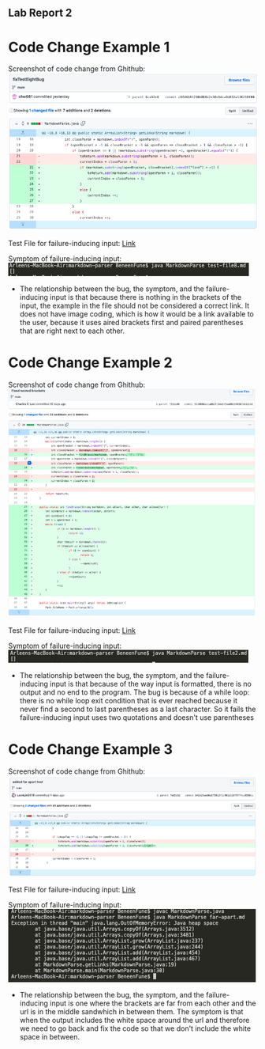 
## Lab Report 2

# Code Change Example 1
Screenshot of code change from Ghithub:
![Image](code_change_1.png)

Test File for failure-inducing input:
[Link](https://github.com/chw081/cse15l-Week4Report2/blob/main/test-file8.md)

Symptom of failure-inducing input:
![Image](output1.png)

* The relationship between the bug, the symptom, and the failure-inducing input is that because there is nothing in the brackets of the input, the example in the file should not be considered a correct link. It does not have image coding, which is how it would be a link available to the user, because it uses aired brackets first and paired parentheses that are right next to each other.


# Code Change Example 2
Screenshot of code change from Ghithub:
![Image](code_change_2.png)

Test File for failure-inducing input:
[Link](https://github.com/Charlychee/markdown-parser/blob/main/test-file2.md)

Symptom of failure-inducing input:
![Image](output2.png)

* The relationship between the bug, the symptom, and the failure-inducing input is that because of the way input is formatted, there is no output and no end to the program. The bug is because of a while loop: there is no while loop exit condition that is ever reached because it never find a second to last parentheses as a last character. So it fails the failure-inducing input uses two quotations and doesn't use parentheses



# Code Change Example 3
Screenshot of code change from Ghithub:
![Image](code_change_3.png)

Test File for failure-inducing input:
[Link](https://github.com/LeonLin0516/markdown-parser/blob/main/far-apart.md)

Symptom of failure-inducing input:
![Image](output3.png)

* The relationship between the bug, the symptom, and the failure-inducing input is one where the brackets are far from each other and the url is in the middle sandwhich in between them. The symptom is that when the output includes the white space around the url and therefore we need to go back and fix the code so that we don't include the white space in between.

